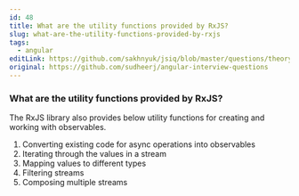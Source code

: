 ```yaml
---
id: 48
title: What are the utility functions provided by RxJS?
slug: what-are-the-utility-functions-provided-by-rxjs
tags:
  - angular
editLink: https://github.com/sakhnyuk/jsiq/blob/master/questions/theory/angular/48.md
original: https://github.com/sudheerj/angular-interview-questions
---
```


### What are the utility functions provided by RxJS?

The RxJS library also provides below utility functions for creating and working with observables.

1. Converting existing code for async operations into observables
2. Iterating through the values in a stream
3. Mapping values to different types
4. Filtering streams
5. Composing multiple streams